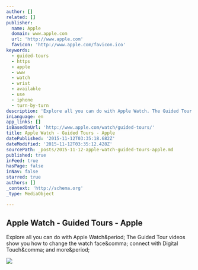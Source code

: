 ```yaml
---
author: []
related: []
publisher:
  name: Apple
  domain: www.apple.com
  url: 'http://www.apple.com'
  favicon: 'http://www.apple.com/favicon.ico'
keywords:
  - guided-tours
  - https
  - apple
  - www
  - watch
  - wrist
  - available
  - use
  - iphone
  - turn-by-turn
description: 'Explore all you can do with Apple Watch. The Guided Tour videos show you how to change the watch face, connect with Digital Touch, and more.'
inLanguage: en
app_links: []
isBasedOnUrl: 'http://www.apple.com/watch/guided-tours/'
title: Apple Watch - Guided Tours - Apple
datePublished: '2015-11-12T03:35:18.682Z'
dateModified: '2015-11-12T03:35:12.428Z'
sourcePath: _posts/2015-11-12-apple-watch-guided-tours-apple.md
published: true
inFeed: true
hasPage: false
inNav: false
starred: true
authors: []
_context: 'http://schema.org'
_type: MediaObject

---
```

<article style=""><h1>Apple Watch - Guided Tours - Apple</h1><p>Explore all you can do with Apple Watch&amp;period; The Guided Tour videos show you how to change the watch face&amp;comma; connect with Digital Touch&amp;comma; and more&amp;period;</p><img src="http://images.apple.com/v/watch/g/images/shared/og_guided_tours.jpg?201510211656" /></article>